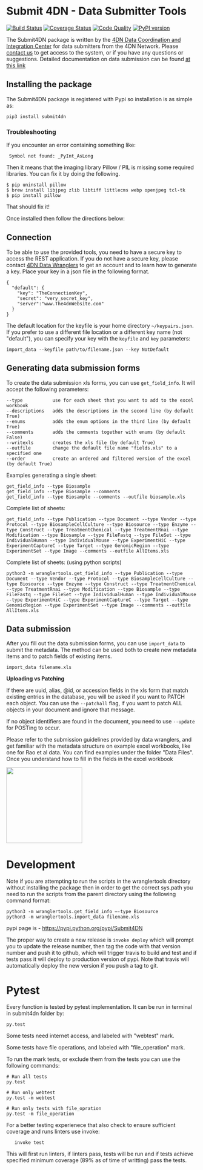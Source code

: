 # Submit 4DN - Data Submitter Tools

[![Build Status](https://travis-ci.org/hms-dbmi/Submit4DN.svg?branch=master)](https://travis-ci.org/hms-dbmi/Submit4DN)
[![Coverage Status](https://coveralls.io/repos/github/hms-dbmi/Submit4DN/badge.svg?branch=master)](https://coveralls.io/github/hms-dbmi/Submit4DN?branch=master)
[![Code Quality](https://api.codacy.com/project/badge/Grade/a4d521b4dd9c49058304606714528538)](https://www.codacy.com/app/jeremy_7/Submit4DN)
[![PyPI version](https://badge.fury.io/py/Submit4DN.svg)](https://badge.fury.io/py/Submit4DN)

The Submit4DN package is written by the [4DN Data Coordination and Integration Center](http://dcic.4dnucleome.org/) for data submitters from the 4DN Network. Please [contact us](mailto:4DN.DCIC.support@hms-dbmi.atlassian.net) to get access to the system, or if you have any questions or suggestions.  Detailed documentation on data submission can be found [at this link](https://docs.google.com/document/d/1Xh4GxapJxWXCbCaSqKwUd9a2wTiXmfQByzP0P8q5rnE/edit?usp=sharing)

## Installing the package

The Submit4DN package is registered with Pypi so installation is as simple as:

```
pip3 install submit4dn
```

### Troubleshooting

If you encounter an error containing something like:  

```
 Symbol not found: _PyInt_AsLong
```

Then it means that the imaging library Pillow / PIL is missing some required libraries.  You can fix it by doing the following.

```shell
$ pip uninstall pillow
$ brew install libjpeg zlib libtiff littlecms webp openjpeg tcl-tk
$ pip install pillow
```

That should fix it!


Once installed then follow the directions below:



## Connection
To be able to use the provided tools, you need to have a secure key to access the REST application.
If you do not have a secure key, please contact [4DN Data Wranglers](mailto:4DN.DCIC.support@hms-dbmi.atlassian.net)
to get an account and to learn how to generate a key. Place your key in a json file in the following format.

    {
      "default": {
        "key": "TheConnectionKey",
        "secret": "very_secret_key",
        "server":"www.The4dnWebsite.com"
      }
    }

The default location for the keyfile is your home directory `~/keypairs.json`.
If you prefer to use a different file location or a different key name (not "default"), you can specify your key with the `keyfile` and `key` parameters:

    import_data --keyfile path/to/filename.json --key NotDefault

## Generating data submission forms
To create the data submission xls forms, you can use `get_field_info`.
It will accept the following parameters:

    --type           use for each sheet that you want to add to the excel workbook
    --descriptions   adds the descriptions in the second line (by default True)
    --enums          adds the enum options in the third line (by default True)
    --comments       adds the comments together with enums (by default False)
    --writexls       creates the xls file (by default True)
    --outfile        change the default file name "fields.xls" to a specified one
    --order          create an ordered and filtered version of the excel (by default True)


Examples generating a single sheet:
```
get_field_info --type Biosample
get_field_info --type Biosample --comments
get_field_info --type Biosample --comments --outfile biosample.xls

```

Complete list of sheets:
~~~~
get_field_info --type Publication --type Document --type Vendor --type Protocol --type BiosampleCellCulture --type Biosource --type Enzyme --type Construct --type TreatmentChemical --type TreatmentRnai --type Modification --type Biosample --type FileFastq --type FileSet --type IndividualHuman --type IndividualMouse --type ExperimentHiC --type ExperimentCaptureC --type Target --type GenomicRegion --type ExperimentSet --type Image --comments --outfile AllItems.xls

~~~~

Complete list of sheets: (using python scripts)
~~~~
python3 -m wranglertools.get_field_info --type Publication --type Document --type Vendor --type Protocol --type BiosampleCellCulture --type Biosource --type Enzyme --type Construct --type TreatmentChemical --type TreatmentRnai --type Modification --type Biosample --type FileFastq --type FileSet --type IndividualHuman --type IndividualMouse --type ExperimentHiC --type ExperimentCaptureC --type Target --type GenomicRegion --type ExperimentSet --type Image --comments --outfile AllItems.xls

~~~~

## Data submission
After you fill out the data submission forms, you can use `import_data` to submit the metadata. The method can be used both to create new metadata items and to patch fields of existing items.

	import_data filename.xls

**Uploading vs Patching**

If there are uuid, alias, @id, or accession fields in the xls form that match existing entries in the database, you will be asked if you want to PATCH each object.
You can use the `--patchall` flag, if you want to patch ALL objects in your document and ignore that message.

If no object identifiers are found in the document, you need to use `--update` for POSTing to occur.

Please refer to the submission guidelines provided by data wranglers, and get familiar with the metadata structure on example excel workbooks, like one for Rao et al data. You can find examples under the folder "Data Files". Once you understand how to fill in the fields in the excel workbook

<img src="https://media.giphy.com/media/l0HlN5Y28D9MzzcRy/giphy.gif" width="200" height="200" />

# Development
Note if you are attempting to run the scripts in the wranglertools directory without installing the package then in order to get the correct sys.path you need to run the scripts from the parent directory using the following command format:

    python3 -m wranglertools.get_field_info —-type Biosource
	python3 -m wranglertools.import_data filename.xls

pypi page is - https://pypi.python.org/pypi/Submit4DN


The proper way to create a new release is `invoke deploy` which will prompt
you to update the release number, then tag the code with that version number
and push it to github, which will trigger travis to build and test and if
tests pass it will deploy to production version of pypi. Note that travis will
automatically deploy the new version if you push a tag to git.

# Pytest
Every function is tested by pytest implementation. It can be run in terminal in submit4dn folder by:

    py.test

Some tests need internet access, and labeled with "webtest" mark.

Some tests have file operations, and labeled with "file_operation" mark.

To run the mark tests, or exclude them from the tests you can use the following commands:

    # Run all tests
    py.test

    # Run only webtest
    py.test -m webtest

    # Run only tests with file_opration
    py.test -m file_operation

For a better testing experienece that also check to ensure sufficient coverage and runs linters use invoke:

```
   invoke test
```

This will first run linters, if linters pass, tests will be run and if tests achieve specified minimum coverage (89% as of time of writting) pass the tests.



